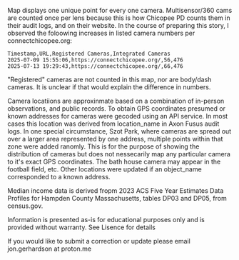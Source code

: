 
Map displays one unique point for every one camera. Multisensor/360 cams are counted once per lens because this is how Chicopee PD counts them in their audit logs, and on their website. In the course of preparing this story, I observed the foloowing increases in listed camera numbers per connectchicopee.org:

```
Timestamp,URL,Registered Cameras,Integrated Cameras
2025-07-09 15:55:06,https://connectchicopee.org/,56,476
2025-07-13 19:29:43,https://connectchicopee.org/,66,476
```

"Registered" cameras are not counted in this map, nor are body/dash cameras. It is unclear if that would explain the difference in numbers. 

Camera locatiions are approxinmate based on a combination of in-person observations, and public records. To obtain GPS coordinates presumed or known addresses for cameras were gecoded using an API service. In most cases this location was derived from location_name in Axon Fusus audit logs. In one special circumstance, Szot Park, where cameras are spread out over a larger area represented by one address, multiple points within that zone were added ranomly. This is for the purpose of showing the distribution of cameras but does not nessecarily map any particular camera to it's exact GPS coordinates. The bath house camera may appear in the football field, etc. Other locations were updated if an object_name corresponded to a known address. 

Median income data is derived fropm 2023 ACS Five Year Estimates Data Profiles for Hampden County Massachusetts, tables DP03 and DP05, from census.gov. 

Information is presented as-is for educational purposes only and is provided without warranty. See Lisence for details

If you would like to submit a correction or update please email jon.gerhardson at proton.me 
